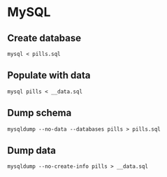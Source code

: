 # MySQL

## Create database
```
mysql < pills.sql
```

## Populate with data
```
mysql pills < __data.sql
```

## Dump schema
```
mysqldump --no-data --databases pills > pills.sql
```

## Dump data
```
mysqldump --no-create-info pills > __data.sql
```